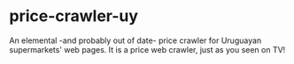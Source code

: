 # price-crawler-uy
An elemental -and probably out of date- price crawler for Uruguayan supermarkets' web pages.
 It is a price web crawler, just as you seen on TV!

